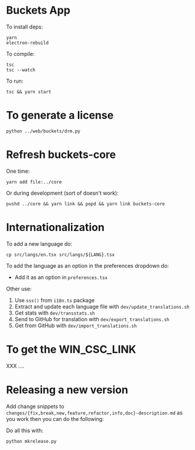 # Buckets App

To install deps:

    yarn
    electron-rebuild

To compile:

    tsc
    tsc --watch


To run:

    tsc && yarn start

# To generate a license

    python ../web/buckets/drm.py


# Refresh buckets-core

One time:

    yarn add file:../core

Or during development (sort of doesn't work):

    pushd ../core && yarn link && popd && yarn link buckets-core


# Internationalization

To add a new language do:

    cp src/langs/en.tsx src/langs/${LANG}.tsx

To add the language as an option in the preferences dropdown do:

- Add it as an option in `preferences.tsx`

Other use:

1. Use `sss()` from `i18n.ts` package
2. Extract and update each language file with `dev/update_translations.sh`
3. Get stats with `dev/transstats.sh`
4. Send to GitHub for translation with `dev/export_translations.sh`
5. Get from GitHub with `dev/import_translations.sh`


# To get the WIN_CSC_LINK

XXX ....

# Releasing a new version

Add change snippets to `changes/{fix,break,new,feature,refactor,info,doc}-description.md` as you work then you can do the following:

Do all this with:

    python mkrelease.py
